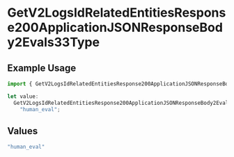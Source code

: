 # GetV2LogsIdRelatedEntitiesResponse200ApplicationJSONResponseBody2Evals33Type

## Example Usage

```typescript
import { GetV2LogsIdRelatedEntitiesResponse200ApplicationJSONResponseBody2Evals33Type } from "orq-poc-typescript-multi-env-version/models/operations";

let value:
  GetV2LogsIdRelatedEntitiesResponse200ApplicationJSONResponseBody2Evals33Type =
    "human_eval";
```

## Values

```typescript
"human_eval"
```